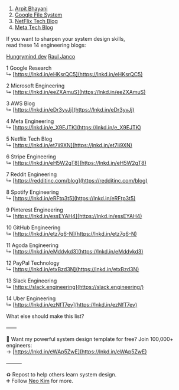 1. [Arpit Bhayani](https://www.youtube.com/watch?v=DA5W8tO_7Nw&list=PLsdq-3Z1EPT0RrDebPvBNlmuXDfT6Qs2T)
2. [Google File System](https://static.googleusercontent.com/media/research.google.com/en//archive/gfs-sosp2003.pdf)
3.  [NetFlix Tech Blog](https://netflixtechblog.com/)
4. [Meta Tech Blog](https://engineering.fb.com/)

If you want to sharpen your system design skills,  
read these 14 engineering blogs:  
  
  [Hungrymind dev](https://www.hungryminds.dev/)
  [Raul Janco](https://www.linkedin.com/in/raul-junco/recent-activity/all/)
  
  
1 Google Research  
↳ [https://lnkd.in/eHKsrQC5](https://lnkd.in/eHKsrQC5)  
  
2 Microsoft Engineering  
↳ [https://lnkd.in/eeZXAmuS](https://lnkd.in/eeZXAmuS)  
  
3 AWS Blog  
↳ [https://lnkd.in/eDr3yvJj](https://lnkd.in/eDr3yvJj)  
  
4 Meta Engineering  
↳ [https://lnkd.in/e_X9EJTK](https://lnkd.in/e_X9EJTK)  
  
5 Netflix Tech Blog  
↳ [https://lnkd.in/et7ii9XN](https://lnkd.in/et7ii9XN)  
  
6 Stripe Engineering  
↳ [https://lnkd.in/eH5W2gT8](https://lnkd.in/eH5W2gT8)  
  
7 Reddit Engineering  
↳ [https://redditinc.com/blog](https://redditinc.com/blog)  
  
8 Spotify Engineering  
↳ [https://lnkd.in/eRFtp3t5](https://lnkd.in/eRFtp3t5)  
  
9 Pinterest Engineering  
↳ [https://lnkd.in/essEYAH4](https://lnkd.in/essEYAH4)  
  
10 GitHub Engineering  
↳ [https://lnkd.in/etz7q6-N](https://lnkd.in/etz7q6-N)  
  
11 Agoda Engineering  
↳ [https://lnkd.in/eMddvkd3](https://lnkd.in/eMddvkd3)  
  
12 PayPal Technology  
↳ [https://lnkd.in/etxBzd3N](https://lnkd.in/etxBzd3N)  
  
13 Slack Engineering  
↳ [https://slack.engineering](https://slack.engineering/)  
  
14 Uber Engineering  
↳ [https://lnkd.in/ezNfT7ev](https://lnkd.in/ezNfT7ev)  
  
  
What else should make this list?  
  
——  
  
🎁 Want my powerful system design template for free? Join 100,000+ engineers:  
→ [https://lnkd.in/eWAp5ZwE](https://lnkd.in/eWAp5ZwE)  
  
———  
  
♻ Repost to help others learn system design.  
➕ Follow [](https://www.linkedin.com/in/ACoAAEALjXEBnGWKup7Y3FjFIJ1ocWkZGqToedo)[Neo Kim](https://www.linkedin.com/in/nk-systemdesign-one/) for more.